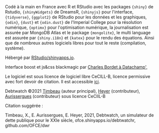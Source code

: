    

Codé à la main en France avec R et RStudio avec les packages `{shiny}` de Rstudio, `{shinyWidgets}` de DreamsR, `{shinyjs}` pour l'interface, `{tidyverse}`, `{ggplot2}` de RStudio pour les données et les graphiques, `{odin}`, `{dust}` et `{odin.dust}` de l'Imperial College pour la résolution numérique, `{optimx}` pour l'optimisation numérique, la journalisation est assurée par MongoDB Atlas et le package `{mongolite}`, le multi language est assurée par `{shiny.i18n}` et `{katex}` pour le rendu des équations. Ainsi que de nombreux autres logiciels libres pour tout le reste (compilation, système).

Hébergé par [RStudio/shinyapps.io](https://www.shinyapps.io/).

Interface boost et js&css blackmagic par [Charles Bordet à Datachamp',](https://www.charlesbordet.com/)

Le logiciel est sous licence de logiciel libre CeCILL-B, licence permissive avec fort devoir de citation. Il est accessible [ici](https://github.com/OFCE/debtwatchR).

Debtwatch ©2021 [Timbeau](mailto:xavier.timbeau@sciencespo.fr) (auteur principal), [Heyer](mailto:eric.heyert@sciencespo.fr) (contributeur), [Aurissergues](mailto:elliot.aurissergues@sciencespo.fr) (contributeur) sous licence CeCIIL-B

Citation suggérée :

Timbeau, X., E. Aurissergues, E. Heyer, 2021, Debtwatch, un simulateur de dette publique pour le XXIe siècle, ofce.shinyapps.io/debtwatchr, github.com/OFCE/dwr
